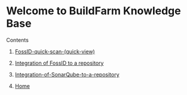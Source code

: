# Welcome to BuildFarm Knowledge Base

Contents


1. [FossID-quick-scan-(quick-view)](./FossID-quick-scan-%28quick-view%29.md)

2. [Integration of FossID to a repository](./Integration-of-FossID-to-a-repository.md)

3. [Integration-of-SonarQube-to-a-repository](./Integration-of-SonarQube-to-a-repository.md)

4. [Home](./home.md)



